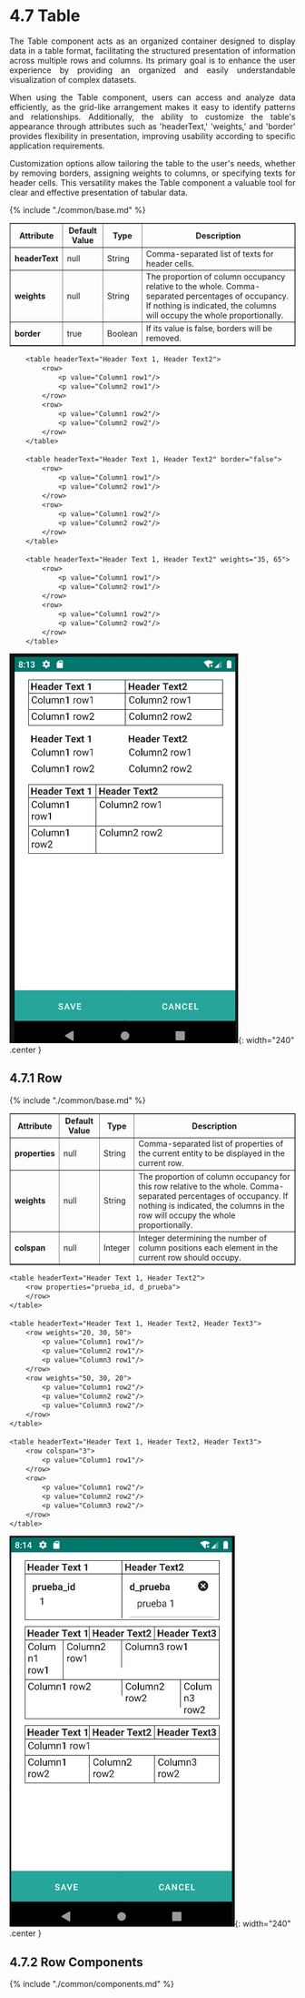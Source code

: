 # 4.7 Table
<div style="text-align: justify;">
<p>The Table component acts as an organized container designed to display data in a table format, facilitating the structured presentation of information across multiple rows and columns. Its primary goal is to enhance the user experience by providing an organized and easily understandable visualization of complex datasets.</p>
<p>When using the Table component, users can access and analyze data efficiently, as the grid-like arrangement makes it easy to identify patterns and relationships. Additionally, the ability to customize the table's appearance through attributes such as 'headerText,' 'weights,' and 'border' provides flexibility in presentation, improving usability according to specific application requirements.</p>
<p>Customization options allow tailoring the table to the user's needs, whether by removing borders, assigning weights to columns, or specifying texts for header cells. This versatility makes the Table component a valuable tool for clear and effective presentation of tabular data.</p>
</div>
<table border="1">
    <thead>
        <tr>
            <th colspan="2">Attribute</th>
            <th>Default Value</th>
            <th>Type</th>
            <th>Description</th>
         </tr>
    </thead>
    <tbody>
        {% include "./common/base.md" %}
        <tr>
            <td colspan="2"><strong>headerText</strong></td>
            <td>null</td>
            <td>String</td>
            <td>Comma-separated list of texts for header cells.</td>
        </tr>
        <tr>
            <td colspan="2"><strong>weights</strong></td>
            <td>null</td>
            <td>String</td>
            <td>The proportion of column occupancy relative to the whole. Comma-separated percentages of occupancy. If nothing is indicated, the columns will occupy the whole proportionally.</td>
        </tr>
        <tr>
            <td colspan="2"><strong>border</strong></td>
            <td>true</td>
            <td>Boolean</td>
            <td>If its value is false, borders will be removed.</td>
        </tr>
    </tbody>
</table>

        <table headerText="Header Text 1, Header Text2">
            <row>
                <p value="Column1 row1"/>
                <p value="Column2 row1"/>
            </row>
            <row>
                <p value="Column1 row2"/>
                <p value="Column2 row2"/>
            </row>
        </table>

        <table headerText="Header Text 1, Header Text2" border="false">
            <row>
                <p value="Column1 row1"/>
                <p value="Column2 row1"/>
            </row>
            <row>
                <p value="Column1 row2"/>
                <p value="Column2 row2"/>
            </row>
        </table>

        <table headerText="Header Text 1, Header Text2" weights="35, 65">
            <row>
                <p value="Column1 row1"/>
                <p value="Column2 row1"/>
            </row>
            <row>
                <p value="Column1 row2"/>
                <p value="Column2 row2"/>
            </row>
        </table>

![img.png](../img/table.png){: width="240" .center }

## 4.7.1 Row

<table border="1">
    <thead>
        <tr>
            <th colspan="2">Attribute</th>
            <th>Default Value</th>
            <th>Type</th>
            <th>Description</th>
         </tr>
    </thead>
    <tbody>
        {% include "./common/base.md" %}
        <tr>
            <td colspan="2"><strong>properties</strong></td>
            <td>null</td>
            <td>String</td>
            <td>Comma-separated list of properties of the current entity to be displayed in the current row.</td>
        </tr>
        <tr>
            <td colspan="2"><strong>weights</strong></td>
            <td>null</td>
            <td>String</td>
            <td>The proportion of column occupancy for this row relative to the whole. Comma-separated percentages of occupancy. If nothing is indicated, the columns in the row will occupy the whole proportionally.</td>
        </tr>
        <tr>
            <td colspan="2"><strong>colspan</strong></td>
            <td>null</td>
            <td>Integer</td>
            <td>Integer determining the number of column positions each element in the current row should occupy.</td>
        </tr>
    </tbody>
</table>

    <table headerText="Header Text 1, Header Text2">
        <row properties="prueba_id, d_prueba">
        </row>
    </table>

    <table headerText="Header Text 1, Header Text2, Header Text3">
        <row weights="20, 30, 50">
            <p value="Column1 row1"/>
            <p value="Column2 row1"/>
            <p value="Column3 row1"/>
        </row>
        <row weights="50, 30, 20">
            <p value="Column1 row2"/>
            <p value="Column2 row2"/>
            <p value="Column3 row2"/>
        </row>
    </table>

    <table headerText="Header Text 1, Header Text2, Header Text3">
        <row colspan="3">
            <p value="Column1 row1"/>
        </row>
        <row>
            <p value="Column1 row2"/>
            <p value="Column2 row2"/>
            <p value="Column3 row2"/>
        </row>
    </table>

![img.png](../img/table_row.png){: width="240" .center }

## 4.7.2 Row Components
 {% include "./common/components.md" %}

